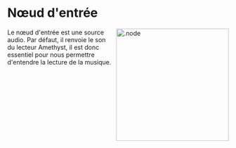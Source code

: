 # Nœud d'entrée

<img align="right" style="margin-left: 8px;" src="https://cdn.discordapp.com/attachments/667464431562653706/1052194717208682497/input_node.png" alt=".node" width="256"/>

Le nœud d'entrée est une source audio. Par défaut, il renvoie le son du lecteur Amethyst, il est donc essentiel pour nous permettre d'entendre la lecture de la musique.
